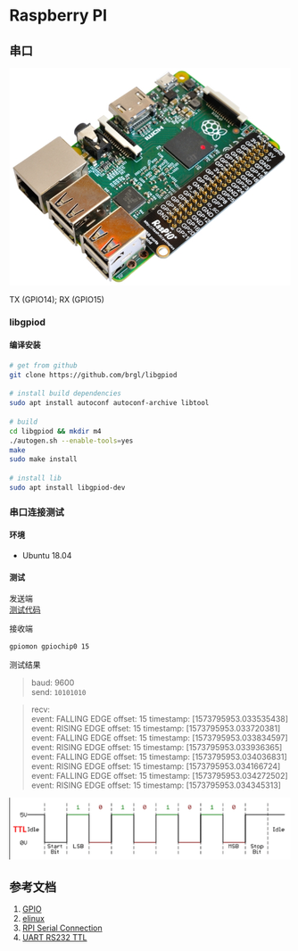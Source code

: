 # Raspberry PI

## 串口

![alt](./raspio-portsplus.jpg)

TX (GPIO14); RX (GPIO15)


### libgpiod 

#### 编译安装

```sh
# get from github
git clone https://github.com/brgl/libgpiod

# install build dependencies
sudo apt install autoconf autoconf-archive libtool

# build 
cd libgpiod && mkdir m4
./autogen.sh --enable-tools=yes
make
sudo make install

# install lib
sudo apt install libgpiod-dev
```


### 串口连接测试

#### 环境 
- Ubuntu 18.04

#### 测试 

发送端  
[测试代码](https://github.com/Lavender-Tree/robot/blob/master/raspberrypi/serial_comm.c)

接收端  
```sh
gpiomon gpiochip0 15
```

测试结果
> baud: 9600  
> send: `10101010`

> recv:  
event: FALLING EDGE offset: 15 timestamp: [1573795953.033535438]  
event:  RISING EDGE offset: 15 timestamp: [1573795953.033720381]  
event: FALLING EDGE offset: 15 timestamp: [1573795953.033834597]  
event:  RISING EDGE offset: 15 timestamp: [1573795953.033936365]  
event: FALLING EDGE offset: 15 timestamp: [1573795953.034036831]  
event:  RISING EDGE offset: 15 timestamp: [1573795953.034166724]  
event: FALLING EDGE offset: 15 timestamp: [1573795953.034272502]  
event:  RISING EDGE offset: 15 timestamp: [1573795953.034345313]  


![ttl](./ttl.png)  




## 参考文档
1. [GPIO](https://www.raspberrypi.org/documentation/usage/gpio/README.md)
2. [elinux](https://www.elinux.org/Main_Page)
3. [RPI Serial Connection](https://www.elinux.org/RPi_Serial_Connectio)
4. [UART RS232 TTL ](https://zhuanlan.zhihu.com/p/25893717)

